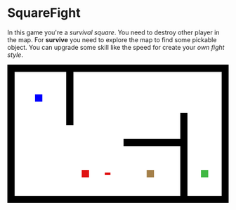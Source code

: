 # SquareFight

In this game you're a *survival square*. You need to destroy other player in the map. For **survive** you need to explore the map to find some pickable object. You can upgrade some skill like the speed for create your *own fight style*.

![Square Fight plan](/SquareFight.png "Square fight plan")

